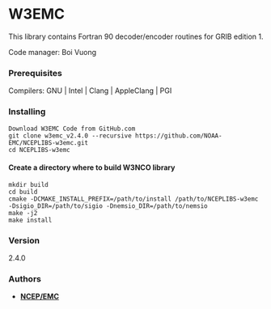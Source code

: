 # W3EMC
This library contains Fortran 90 decoder/encoder
routines for GRIB edition 1.

Code manager: Boi Vuong

### Prerequisites

Compilers: GNU | Intel | Clang | AppleClang | PGI

### Installing
```
Download W3EMC Code from GitHub.com
git clone w3emc_v2.4.0 --recursive https://github.com/NOAA-EMC/NCEPLIBS-w3emc.git
cd NCEPLIBS-w3emc
```
#### Create a directory where to build W3NCO library
```
mkdir build
cd build
cmake -DCMAKE_INSTALL_PREFIX=/path/to/install /path/to/NCEPLIBS-w3emc -Dsigio_DIR=/path/to/sigio -Dnemsio_DIR=/path/to/nemsio
make -j2
make install
```
### Version

2.4.0

### Authors

* **[NCEP/EMC](NCEP.List.EMC.nceplibs.Developers@noaa.gov)**
